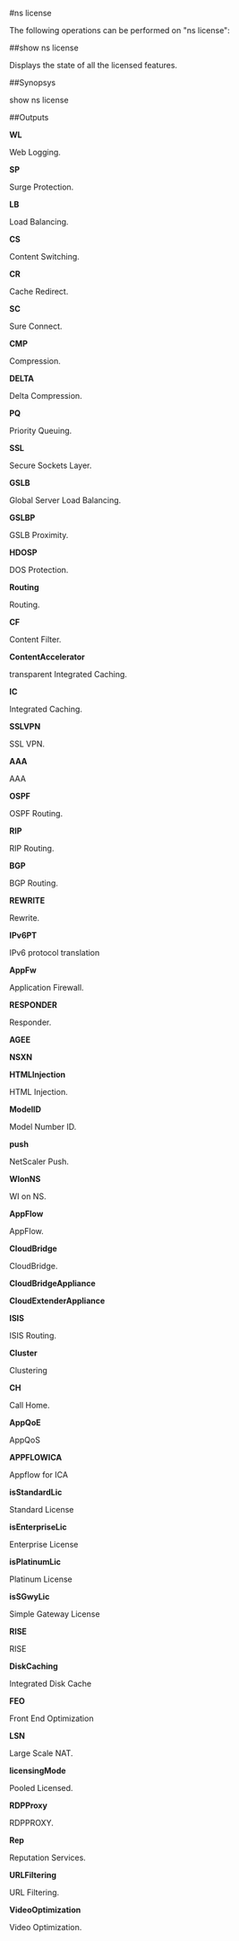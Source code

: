 #ns license

The following operations can be performed on "ns license":


##show ns license

Displays the state of all the licensed features.


##Synopsys

show ns license


##Outputs

<b>WL</b>
Web Logging.

<b>SP</b>
Surge Protection.

<b>LB</b>
Load Balancing.

<b>CS</b>
Content Switching.

<b>CR</b>
Cache Redirect.

<b>SC</b>
Sure Connect.

<b>CMP</b>
Compression.

<b>DELTA</b>
Delta Compression.

<b>PQ</b>
Priority Queuing.

<b>SSL</b>
Secure Sockets Layer.

<b>GSLB</b>
Global Server Load Balancing.

<b>GSLBP</b>
GSLB Proximity.

<b>HDOSP</b>
DOS Protection.

<b>Routing</b>
Routing.

<b>CF</b>
Content Filter.

<b>ContentAccelerator</b>
transparent Integrated Caching.

<b>IC</b>
Integrated Caching.

<b>SSLVPN</b>
SSL VPN.

<b>AAA</b>
AAA

<b>OSPF</b>
OSPF Routing.

<b>RIP</b>
RIP Routing.

<b>BGP</b>
BGP Routing.

<b>REWRITE</b>
Rewrite.

<b>IPv6PT</b>
IPv6 protocol translation

<b>AppFw</b>
Application Firewall.

<b>RESPONDER</b>
Responder.

<b>AGEE</b>

<b>NSXN</b>

<b>HTMLInjection</b>
HTML Injection.

<b>ModelID</b>
Model Number ID.

<b>push</b>
NetScaler Push.

<b>WIonNS</b>
WI on NS.

<b>AppFlow</b>
AppFlow.

<b>CloudBridge</b>
CloudBridge.

<b>CloudBridgeAppliance</b>

<b>CloudExtenderAppliance</b>

<b>ISIS</b>
ISIS Routing.

<b>Cluster</b>
Clustering

<b>CH</b>
Call Home.

<b>AppQoE</b>
AppQoS

<b>APPFLOWICA</b>
Appflow for ICA

<b>isStandardLic</b>
Standard License

<b>isEnterpriseLic</b>
Enterprise License

<b>isPlatinumLic</b>
Platinum License

<b>isSGwyLic</b>
Simple Gateway License

<b>RISE</b>
RISE

<b>DiskCaching</b>
Integrated Disk Cache

<b>FEO</b>
Front End Optimization

<b>LSN</b>
Large Scale NAT.

<b>licensingMode</b>
Pooled Licensed.

<b>RDPProxy</b>
RDPPROXY.

<b>Rep</b>
Reputation Services.

<b>URLFiltering</b>
URL Filtering.

<b>VideoOptimization</b>
Video Optimization.



